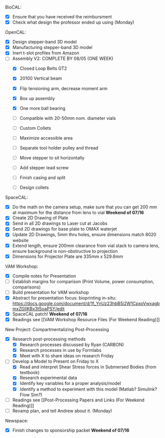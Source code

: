 BioCAL:
- [x] Ensure that you have received the reimbursment 
- [x] Check what design the professor ended up using (Monday)

OpenCAL:
- [x] Design stepper-band 3D model
- [x] Manufacturing stepper-band 3D model
- [x] Inert t-slot profiles from Amazon
- [ ] Assembly V2: COMPLETE BY 08/05 (ONE WEEK)
	- [x] Closed Loop Belts GT2
	- [x] 20100 Vertical beam
	- [x] Flip tensioning arm, decrease moment arm
	- [x] Box up assembly
	- [x] One more ball bearing
	- [ ] Compatible with 20-50mm nom. diameter vials
	- [ ] Custom Collets
	- [ ] Maximize accessible area
	- [ ] Separate tool holder pulley and thread
	- [ ] Move stepper to sit horizontally
	- [ ] Add stepper lead screw
	- [ ] Finish casing and split
	- [ ] Design collets


SpaceCAL:

- [x] Do the math on the camera setup, make sure that you can get 200 mm at maximum for the distance from lens to vial **Weekend of 07/16**
- [x] Create 2D Drawing of Plate 
- [x] Send in all 2D drawings to Laser cut at Jacobs
- [x] Send 2D drawings for base plate to OMAX waterjet
- [x] Update 2D Drawings, 5mm thru holes, ensure dimensions match 8020 website
- [x] Extend length, ensure 200mm clearance from vial stack to camera lens, ensure background is non-obstructive to projection
- [x] Dimensions for Projector Plate are 335mm x 529.6mm

VAM Workshop:
- [x] Compile notes for Presentation
- [ ] Establish margins for comparison (Print Volume, power consumption, comparisons)
- [ ] Build presentation for VAM workshop
- [x] Abstract for presentation focus: bioprinting in-situ: https://docs.google.com/document/d/1f_YnUz23hbB5i2W1CpxoVwxagbmxZGIlKBx3tSoaPSY/edit
- [x] SpaceCAL patch! **Weekend of 07/16**
- [x] Readings see [[VAM Workshop Resource Files (For Weekend Reading)]]

New Project: Compartmentalizing Post-Processing
- [x] Research post-processing methods 
	- [x] Research processes discussed by Ryan (CARBON)
	- [x] Research processes in use by Formlabs
	- [x] Meet with X to share ideas on research Friday

- [ ] Develop a Model to Present on Friday to X
	- [x] Read and interpret Shear Stress forces in Submersed Bodies (from textbook)
	- [x] Research experimental data
	- [x] Identify key variables for a proper analysis/model
	- [x] Identify a method to experiment with this model (Matlab? Simulink? Flow Sim?)
- [ ] Readings see [[Post-Processing Papers and Links (For Weekend Reading)]]
- [ ] Revamp plan, and tell Andrew about it. (Monday)

Newspace:
- [x] Finish changes to sponsorship packet **Weekend of 07/16**
	
	